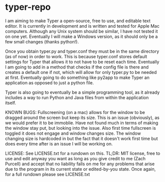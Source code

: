 # typer-repo
I am aiming to make Typer a open-source, free to use, and editable text editor. It is currently in development and is written
and tested for Apple Mac computers. Although any Unix system should be similar, I have not tested it on one yet. Eventually I
will make a Windows version, as it should only be a few small changes (thanks python!).

Once you obtain typer.py and typer.conf they must be in the same directory (as of now) in order to work. This is because typer.conf
stores default settings for Typer that allows it to not have to be reset each time. Eventually I am going to add in a method that checks if the config file is there and creates a default one if not, which will allow for only typer.py to be needed at first. Eventually going to do something like py2app to make Typer an application as opposed to just a python file.

Typer is also going to eventually be a simple programming tool, as it already includes a way to run Python and Java files from
within the application itself.

KNOWN BUGS:
Fullscreening (on a mac) allows for the window to be dragged around the screen but keep its size. This is an issue (obviously), as
  we would prefer it to be immoblie. Have not found much in terms of making the window stay put, but looking into the issue. Also first time fullscreen is toggled it does not engage and window changes size. The window changing size is hardcoded in but the fact that it doesn't work first time but does every time after is an issue I will be working on.



LICENSE:
See LICENSE.txt for a rundown on this. TL;DR: MIT license, free to use and edit anyway you want as long as you give credit to me
(Zach Purcell) and accept that no liability falls on me for any problems that arise due to the program in its current state or
edited-by-you state. Once again, for a full rundown please see LICENSE.txt
